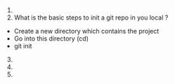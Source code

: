 1.
2. What is the basic steps to init a git repo in you local ?
  - Create a new directory which contains the project
  - Go into this directory (cd)
  - git init

3.
4.
5.
